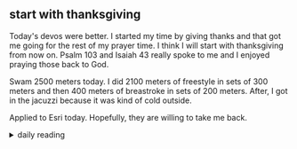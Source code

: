 ## start with thanksgiving

Today's devos were better. I started my time by giving thanks and that got me going for the rest of my prayer time. I think I will start with thanksgiving from now on. Psalm 103 and Isaiah 43 really spoke to me and I enjoyed praying those back to God.

Swam 2500 meters today. I did 2100 meters of freestyle in sets of 300 meters and then 400 meters of breastroke in sets of 200 meters. After, I got in the jacuzzi because it was kind of cold outside.

Applied to Esri today. Hopefully, they are willing to take me back.

<details markdown="1">
<summary>daily reading</summary>

| {{ page.date | date: "%B %-d, %Y" }} |
| :-------------: |
| [Deut. 16; Ps. 103; Isa. 43; Rev. 13](https://blog.swang.cloud/2024/12/03/Bible-year-1/) |
| [WCF 15; WLC 99-100; WSC 53-56](https://blog.swang.cloud/2024/11/27/westminster-month-1/) |
| [The Athanasian Creed](https://threeforms.org/the-athanasian-creed/) |

</details>